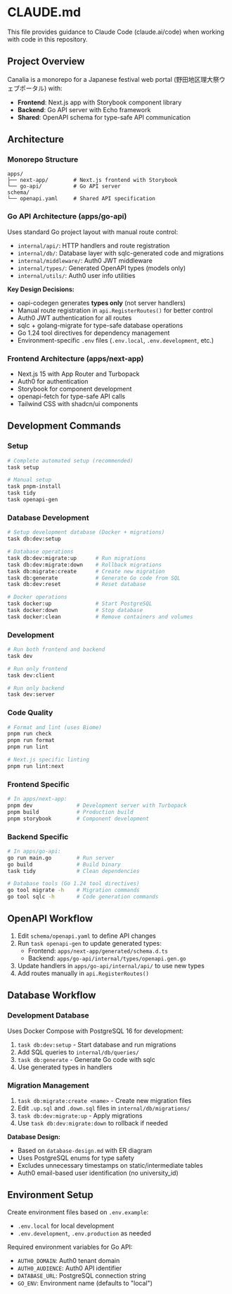 # CLAUDE.md

This file provides guidance to Claude Code (claude.ai/code) when working with code in this repository.

## Project Overview

Canalia is a monorepo for a Japanese festival web portal (野田地区理大祭ウェブポータル) with:
- **Frontend**: Next.js app with Storybook component library
- **Backend**: Go API server with Echo framework
- **Shared**: OpenAPI schema for type-safe API communication

## Architecture

### Monorepo Structure
```
apps/
├── next-app/        # Next.js frontend with Storybook
└── go-api/          # Go API server
schema/
└── openapi.yaml     # Shared API specification
```

### Go API Architecture (apps/go-api)
Uses standard Go project layout with manual route control:
- `internal/api/`: HTTP handlers and route registration
- `internal/db/`: Database layer with sqlc-generated code and migrations
- `internal/middleware/`: Auth0 JWT middleware 
- `internal/types/`: Generated OpenAPI types (models only)
- `internal/utils/`: Auth0 user info utilities

**Key Design Decisions:**
- oapi-codegen generates **types only** (not server handlers)
- Manual route registration in `api.RegisterRoutes()` for better control
- Auth0 JWT authentication for all routes
- sqlc + golang-migrate for type-safe database operations
- Go 1.24 tool directives for dependency management
- Environment-specific `.env` files (`.env.local`, `.env.development`, etc.)

### Frontend Architecture (apps/next-app)
- Next.js 15 with App Router and Turbopack
- Auth0 for authentication
- Storybook for component development
- openapi-fetch for type-safe API calls
- Tailwind CSS with shadcn/ui components

## Development Commands

### Setup
```bash
# Complete automated setup (recommended)
task setup

# Manual setup
task pnpm-install
task tidy
task openapi-gen
```

### Database Development
```bash
# Setup development database (Docker + migrations)
task db:dev:setup

# Database operations
task db:dev:migrate:up      # Run migrations
task db:dev:migrate:down    # Rollback migrations
task db:migrate:create      # Create new migration
task db:generate            # Generate Go code from SQL
task db:dev:reset           # Reset database

# Docker operations
task docker:up              # Start PostgreSQL
task docker:down            # Stop database
task docker:clean           # Remove containers and volumes
```

### Development
```bash
# Run both frontend and backend
task dev

# Run only frontend
task dev:client

# Run only backend  
task dev:server
```

### Code Quality
```bash
# Format and lint (uses Biome)
pnpm run check
pnpm run format
pnpm run lint

# Next.js specific linting
pnpm run lint:next
```

### Frontend Specific
```bash
# In apps/next-app:
pnpm dev              # Development server with Turbopack
pnpm build            # Production build
pnpm storybook        # Component development
```

### Backend Specific
```bash
# In apps/go-api:
go run main.go        # Run server
go build              # Build binary
task tidy             # Clean dependencies

# Database tools (Go 1.24 tool directives)
go tool migrate -h    # Migration commands
go tool sqlc -h       # Code generation commands
```

## OpenAPI Workflow

1. Edit `schema/openapi.yaml` to define API changes
2. Run `task openapi-gen` to update generated types:
   - Frontend: `apps/next-app/generated/schema.d.ts`
   - Backend: `apps/go-api/internal/types/openapi.gen.go`
3. Update handlers in `apps/go-api/internal/api/` to use new types
4. Add routes manually in `api.RegisterRoutes()`

## Database Workflow

### Development Database
Uses Docker Compose with PostgreSQL 16 for development:
1. `task db:dev:setup` - Start database and run migrations
2. Add SQL queries to `internal/db/queries/` 
3. `task db:generate` - Generate Go code with sqlc
4. Use generated types in handlers

### Migration Management
1. `task db:migrate:create <name>` - Create new migration files
2. Edit `.up.sql` and `.down.sql` files in `internal/db/migrations/`
3. `task db:dev:migrate:up` - Apply migrations
4. Use `task db:dev:migrate:down` to rollback if needed

**Database Design:**
- Based on `database-design.md` with ER diagram
- Uses PostgreSQL enums for type safety
- Excludes unnecessary timestamps on static/intermediate tables
- Auth0 email-based user identification (no university_id)

## Environment Setup

Create environment files based on `.env.example`:
- `.env.local` for local development
- `.env.development`, `.env.production` as needed

Required environment variables for Go API:
- `AUTH0_DOMAIN`: Auth0 tenant domain
- `AUTH0_AUDIENCE`: Auth0 API identifier
- `DATABASE_URL`: PostgreSQL connection string
- `GO_ENV`: Environment name (defaults to "local")